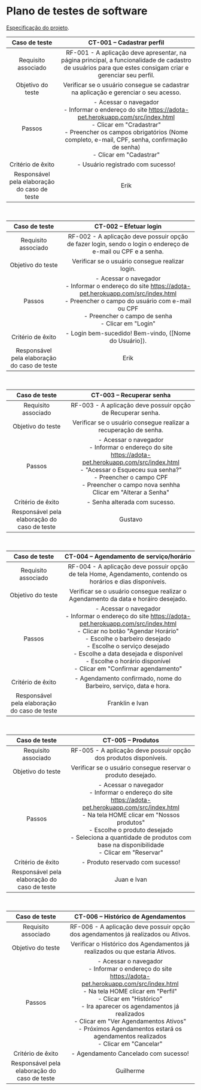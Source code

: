 # Plano de testes de software


 <a href="02-Especificacao.md">Especificação do projeto</a>.



| **Caso de teste**  | **CT-001 – Cadastrar perfil**  |
|:---: |:---: |
| Requisito associado | RF-001 - A aplicação deve apresentar, na página principal, a funcionalidade de cadastro de usuários para que estes consigam criar e gerenciar seu perfil. |
| Objetivo do teste | Verificar se o usuário consegue se cadastrar na aplicação e gerenciar o seu acesso. |
| Passos | - Acessar o navegador <br> - Informar o endereço do site https://adota-pet.herokuapp.com/src/index.html <br> - Clicar em "Cradastrar" <br> - Preencher os campos obrigatórios (Nome completo, e-mail, CPF, senha, confirmação de senha) <br> - Clicar em "Cadastrar" |
| Critério de êxito | - Usuário registrado com sucesso! |
| Responsável pela elaboração do caso de teste | Erik |

<br>

| **Caso de teste**  | **CT-002 – Efetuar login**  |
|:---: |:---: |
| Requisito associado | RF-002 - A aplicação deve possuir opção de fazer login, sendo o login o endereço de e-mail ou CPF e a senha. |
| Objetivo do teste | Verificar se o usuário consegue realizar login. |
| Passos | - Acessar o navegador <br> - Informar o endereço do site https://adota-pet.herokuapp.com/src/index.html <br> - Preencher o campo do usuário com e-mail ou CPF <br> - Preencher o campo de senha <br> - Clicar em "Login" |
| Critério de êxito | - Login bem-sucedido! Bem-vindo, ([Nome do Usuário]). |
| Responsável pela elaboração do caso de teste | Erik |

<br>

| **Caso de teste**  | **CT-003 – Recuperar senha**  |
|:---: |:---: |
| Requisito associado | RF-003 - A aplicação deve possuir opção de Recuperar senha. |
| Objetivo do teste | Verificar se o usuário consegue realizar a recuperação de senha. |
| Passos | - Acessar o navegador <br> - Informar o endereço do site https://adota-pet.herokuapp.com/src/index.html <br> - "Acessar o Esqueceu sua senha?" <br> - Preencher o campo CPF <br> - Preencher o campo nova senhha <br> Clicar em "Alterar a Senha" | 
| Critério de êxito | - Senha alterada com sucesso. |
| Responsável pela elaboração do caso de teste | Gustavo |

<br>

| **Caso de teste**  | **CT-004 – Agendamento de serviço/horário**  |
|:---: |:---: |
| Requisito associado | RF-004 - A aplicação deve possuir opção de tela Home, Agendamento, contendo os horários e dias disponíveis. |
| Objetivo do teste | Verificar se o usuário consegue realizar o Agendamento da data e horáiro desejado. |
| Passos | - Acessar o navegador <br> - Informar o endereço do site https://adota-pet.herokuapp.com/src/index.html <br> - Clicar no botão "Agendar Horário" <br> - Escolhe o barbeiro desejado <br> - Escolhe o serviço desejado <br> - Escolhe a data desejada e disponível <br> - Escolhe o horário disponível <br> - Clicar em "Confirmar agendamento" | 
| Critério de êxito | - Agendamento confirmado, nome do Barbeiro, serviço, data e hora. |
| Responsável pela elaboração do caso de teste | Franklin e Ivan |

<br>

| **Caso de teste**  | **CT-005 – Produtos**  |
|:---: |:---: |
| Requisito associado | RF-005 - A aplicação deve possuir opção dos produtos disponíveis. |
| Objetivo do teste | Verificar se o usuário consegue reservar o produto desejado. |
| Passos | - Acessar o navegador <br> - Informar o endereço do site https://adota-pet.herokuapp.com/src/index.html <br> - Na tela HOME clicar em "Nossos produtos" <br> - Escolhe o produto desejado <br> - Seleciona a quantidade de produtos com base na disponibilidade <br> - Clicar em "Reservar" | 
| Critério de êxito | - Produto reservado com sucesso! |
| Responsável pela elaboração do caso de teste | Juan e Ivan |

<br>

| **Caso de teste**  | **CT-006 – Histórico de Agendamentos**  |
|:---: |:---: |
| Requisito associado | RF-006 - A aplicação deve possuir opção dos agendamentos já realizados ou Ativos. |
| Objetivo do teste | Verificar o Histórico dos Agendamentos já realizados ou que estaria Ativos. |
| Passos | - Acessar o navegador <br> - Informar o endereço do site https://adota-pet.herokuapp.com/src/index.html <br> - Na tela HOME clicar em "Perfil" <br> - Clicar em "Histórico" <br> - Ira aparecer os agendamentos já realizados <br> - Clicar em "Ver Agendamentos Ativos" <br> - Próximos Agendamentos estará os agendamentos realizados <br> - Clicar em "Cancelar" | 
| Critério de êxito | - Agendamento Cancelado com sucesso! |
| Responsável pela elaboração do caso de teste | Guilherme |
